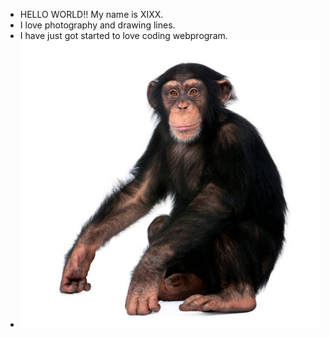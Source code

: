 - HELLO WORLD!! My name is XIXX.
- I love photography and drawing lines.
- I have just got started to love coding webprogram.
- ![지금내모습](./monkey01.jpg)
